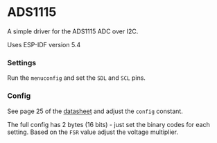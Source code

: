 # ADS1115 
A simple driver for the ADS1115 ADC over I2C.

Uses ESP-IDF version 5.4

### Settings

Run the `menuconfig` and set the `SDL` and `SCL` pins.

### Config

See page 25 of the [datasheet](https://www.ti.com/lit/ds/symlink/ads1115.pdf) and adjust the `config` constant.

The full config has 2 bytes (16 bits) - just set the binary codes for each setting.
Based on the `FSR` value adjust the voltage multiplier.